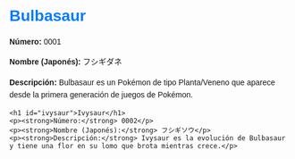 <!DOCTYPE html>
<html lang="es">
<head>
    <meta charset="UTF-8">
    <meta name="viewport" content="width=device-width, initial-scale=1.0">
    <title>Detalles del Pokémon</title>
    <style>
        body {
            font-family: Arial, sans-serif;
            padding: 20px;
        }
        h1 {
            color: #007bff;
        }
        p {
            line-height: 1.6;
        }
    </style>
</head>
<body>
    <h1 id="bulbasaur">Bulbasaur</h1>
    <p><strong>Número:</strong> 0001</p>
    <p><strong>Nombre (Japonés):</strong> フシギダネ</p>
    <p><strong>Descripción:</strong> Bulbasaur es un Pokémon de tipo Planta/Veneno que aparece desde la primera generación de juegos de Pokémon.</p>
    <!-- Más detalles del Pokémon -->
    
    <h1 id="ivysaur">Ivysaur</h1>
    <p><strong>Número:</strong> 0002</p>
    <p><strong>Nombre (Japonés):</strong> フシギソウ</p>
    <p><strong>Descripción:</strong> Ivysaur es la evolución de Bulbasaur y tiene una flor en su lomo que brota mientras crece.</p>
   
